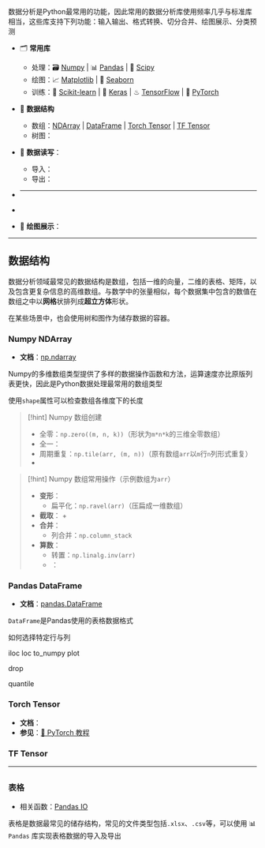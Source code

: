 数据分析是Python最常用的功能，因此常用的数据分析库使用频率几乎与标准库相当，这些库支持下列功能：输入输出、格式转换、切分合并、绘图展示、分类预测

+ 🗂 **常用库**
	+ 处理：🗃 [Numpy](https://numpy.org/doc/stable/user/index.html#user) | 📊 [Pandas](https://pandas.pydata.org/docs/user_guide/index.html#user-guide) | 🎰 [Scipy](https://docs.scipy.org/doc/scipy/reference/index.html#scipy-api)
	+ 绘图：📈 [Matplotlib](https://matplotlib.org/stable/index.html) | 🌊 [Seaborn](https://seaborn.pydata.org/)
	+ 训练：🌱 [Scikit-learn](https://scikit-learn.org/stable/) | 🍁 [Keras](https://keras.io/api/) | ♨ [TensorFlow](https://www.tensorflow.org/api_docs/python/tf/all_symbols) | 🔦 [PyTorch](https://pytorch.org/docs/stable/index.html)
+ 📝 **数据结构**
	+ 数组：[NDArray](#Numpy%20NDArray) | [DataFrame](#Pandas%20DataFrame) | [Torch Tensor](#Torch%20Tensor) | [TF Tensor](#TF%20Tensor)
	+ 树图：
+ 💾 **数据读写**：
	+ 导入：
	+ 导出：

+ ****

+ 

+ 🎨 **绘图展示**：








---
## 数据结构

数据分析领域最常见的数据结构是数组，包括一维的向量，二维的表格、矩阵，以及包含更复杂信息的高维数组。与数学中的张量相似，每个数据集中包含的数值在数组之中以**网格**状排列成**超立方体**形状。

在某些场景中，也会使用树和图作为储存数据的容器。

### Numpy NDArray

+ **文档**：[np.ndarray](https://numpy.org/doc/stable/reference/arrays.ndarray.html#)

Numpy的多维数组类型提供了多样的数据操作函数和方法，运算速度亦比原版列表更快，因此是Python数据处理最常用的数组类型

使用`shape`属性可以检查数组各维度下的长度

> [!hint] Numpy 数组创建
> + 全零：`np.zero((m, n, k))`（形状为`m*n*k`的三维全零数组）
> + 全一：
> + 周期重复：`np.tile(arr, (m, n))`（原有数组`arr`以`m`行`n`列形式重复）
> + 

> [!hint] Numpy 数组常用操作（示例数组为`arr`）
> + **变形**：
> 	+ 扁平化：`np.ravel(arr)`（压扁成一维数组）
> + **截取**：
> 	+ 
> + **合并**：
> 	+ 列合并：`np.column_stack`
> + **算数**：
> 	+ 转置：`np.linalg.inv(arr)`
> 	+ ：
>   















### Pandas DataFrame

+ **文档**：[pandas.DataFrame](https://pandas.pydata.org/docs/reference/frame.html#)

`DataFrame`是Pandas使用的表格数据格式


如何选择特定行与列

iloc
loc
to_numpy
plot

drop 


quantile


### Torch Tensor

+ **文档**：
+ **参见**：[🔦 PyTorch 教程](🔦%20PyTorch%20基本教程.md)


### TF Tensor


---
##
### 表格

+ 相关函数：[Pandas IO](https://pandas.pydata.org/docs/user_guide/io.html)

表格是数据最常见的储存结构，常见的文件类型包括`.xlsx`、`.csv`等，可以使用 📊`Pandas` 库实现表格数据的导入及导出




### 



